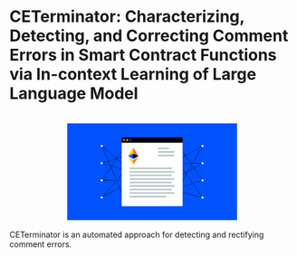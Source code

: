 # CETerminator: Characterizing, Detecting, and Correcting Comment Errors in Smart Contract Functions via In-context Learning of Large Language Model
<p align="center">
    <br>
    <img src="Learn_Illustration_What_is_a_Smart_Contract__1_.png" width="300"/>
    <br>
</p>
CETerminator is an automated approach for detecting and
rectifying comment errors. 
